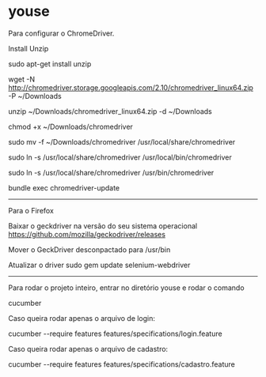 # youse

Para configurar o ChromeDriver.

Install Unzip

sudo apt-get install unzip

wget -N http://chromedriver.storage.googleapis.com/2.10/chromedriver_linux64.zip -P ~/Downloads

unzip ~/Downloads/chromedriver_linux64.zip -d ~/Downloads

chmod +x ~/Downloads/chromedriver

sudo mv -f ~/Downloads/chromedriver /usr/local/share/chromedriver

sudo ln -s /usr/local/share/chromedriver /usr/local/bin/chromedriver

sudo ln -s /usr/local/share/chromedriver /usr/bin/chromedriver

bundle exec chromedriver-update

-------

Para o Firefox

Baixar o geckdriver na versão do seu sistema operacional
https://github.com/mozilla/geckodriver/releases

Mover o GeckDriver desconpactado para /usr/bin

Atualizar o driver
sudo gem update selenium-webdriver


-------
Para rodar o projeto inteiro, entrar no diretório youse e rodar o comando 

cucumber

Caso queira rodar apenas o arquivo de login:

cucumber --require features features/specifications/login.feature

Caso queira rodar apenas o arquivo de cadastro:

cucumber --require features features/specifications/cadastro.feature